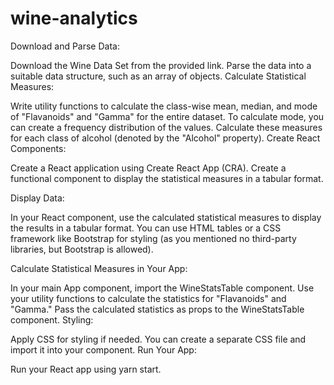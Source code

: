 # wine-analytics

Download and Parse Data:

Download the Wine Data Set from the provided link.
Parse the data into a suitable data structure, such as an array of objects.
Calculate Statistical Measures:

Write utility functions to calculate the class-wise mean, median, and mode of "Flavanoids" and "Gamma" for the entire dataset.
To calculate mode, you can create a frequency distribution of the values.
Calculate these measures for each class of alcohol (denoted by the "Alcohol" property).
Create React Components:

Create a React application using Create React App (CRA).
Create a functional component to display the statistical measures in a tabular format.

Display Data:

In your React component, use the calculated statistical measures to display the results in a tabular format.
You can use HTML tables or a CSS framework like Bootstrap for styling (as you mentioned no third-party libraries, but Bootstrap is allowed).

Calculate Statistical Measures in Your App:

In your main App component, import the WineStatsTable component.
Use your utility functions to calculate the statistics for "Flavanoids" and "Gamma."
Pass the calculated statistics as props to the WineStatsTable component.
Styling:

Apply CSS for styling if needed. You can create a separate CSS file and import it into your component.
Run Your App:

Run your React app using yarn start.
